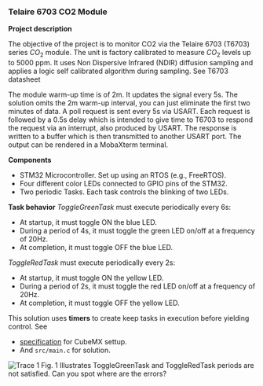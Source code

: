 ### Telaire 6703 CO2 Module

**Project description**

The objective of the project is to monitor CO2 via the Telaire 6703 (T6703) series $CO_2$ module. The unit is factory calibrated to measure $CO_2$ levels up to 5000 ppm. It uses Non Dispersive Infrared (NDIR) diffusion sampling and applies a logic self calibrated algorithm during sampling. See T6703 datasheet

The module warm-up time is of 2m. It updates the signal every 5s. The solution omits the 2m warm-up interval, you can just eliminate the first two minutes of data. A poll request is sent every 5s via USART. Each request is followed by a 0.5s delay which is intended to give time to T6703 to respond the request via an interrupt, also produced by USART. The response is written to a buffer which is then transmitted to another USART port. The output can be rendered in a MobaXterm terminal. 

  

**Components**
- STM32 Microcontroller. Set up using an RTOS (e.g., FreeRTOS).
- Four different color LEDs connected to GPIO pins of the STM32. 
- Two periodic Tasks. Each task controls the blinking of two LEDs.

**Task behavior**
*ToggleGreenTask* must execute periodically every 6s:
- At startup, it must toggle ON the blue LED. 
- During a period of 4s, it must toggle the green LED on/off at a frequency of 20Hz. 
- At completion, it must toggle OFF the blue LED. 

*ToggleRedTask* must execute periodically every 2s:
- At startup, it must toggle ON the yellow LED.
- During a period of 2s, it must toggle the red LED on/off at a frequency of 20Hz.
- At completion, it must toggle OFF the yellow LED. 

This solution uses **timers** to create keep tasks in execution before yielding control. See
- [specification](https://github.com/ahiralesc/RTOS/blob/main/F767ZIT6/2_Synchronization/Task_mgmt_PPM_Delay_F7/Task_mgmt_PPM_For_F7.pdf) for CubeMX settup. 
- And ```src/main.c``` for solution.


![Trace 1](img/trace1.png "Fig 1. Task timing constraints")
Fig. 1 Illustrates ToggleGreenTask and ToggleRedTask periods are not satisfied. Can you spot where are the errors? 



